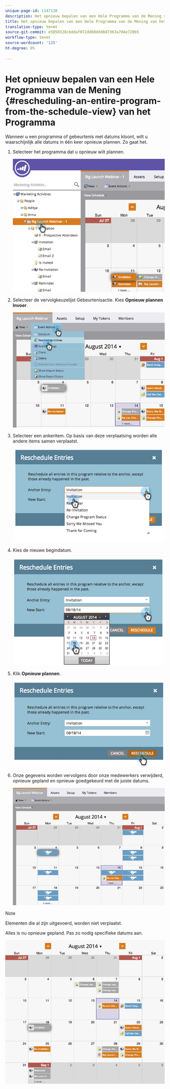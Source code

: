 ```yaml
---
unique-page-id: 1147138
description: Het opnieuw bepalen van een Hele Programma van de Mening van het Programma - Marketo Docs - de Documentatie van het Product
title: Het opnieuw bepalen van een Hele Programma van de Mening van het Programma
translation-type: tm+mt
source-git-commit: e5050328cbddaf072dd60ddd8d7363a704e720b5
workflow-type: tm+mt
source-wordcount: '125'
ht-degree: 0%

---
```



# Het opnieuw bepalen van een Hele Programma van de Mening {#rescheduling-an-entire-program-from-the-schedule-view} van het Programma

Wanneer u een programma of gebeurtenis met datums kloont, wilt u waarschijnlijk alle datums in één keer opnieuw plannen. Zo gaat het.

1. Selecteer het programma dat u opnieuw wilt plannen.

   ![](assets/image2014-9-23-15-3a15-3a18.png)

1. Selecteer de vervolgkeuzelijst Gebeurtenisactie. Kies **Opnieuw plannen Invoer**.

   ![](assets/image2014-9-23-15-3a15-3a53.png)

1. Selecteer een ankeritem. Op basis van deze verplaatsing worden alle andere items samen verplaatst.

   ![](assets/image2014-9-23-15-3a18-3a23.png)

1. Kies de nieuwe begindatum.

   ![](assets/image2014-9-23-15-3a18-3a37.png)

1. Klik **Opnieuw plannen**.

   ![](assets/image2014-9-23-15-3a18-3a54.png)

1. Onze gegevens worden vervolgens door onze medewerkers verwijderd, opnieuw gepland en opnieuw goedgekeurd met de juiste datums.

   ![](assets/image2014-9-23-15-3a19-3a1.png)

>[!NOTE]
>
>Elementen die al zijn uitgevoerd, worden niet verplaatst.

Alles is nu opnieuw gepland. Pas zo nodig specifieke datums aan.

![](assets/image2014-9-23-15-3a19-3a58.png)
